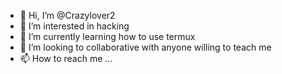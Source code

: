 - 👋 Hi, I’m @Crazylover2
- 👀 I’m interested in hacking
- 🌱 I’m currently learning how to use termux
- 💞️ I’m looking to collaborative with anyone willing to teach me
- 📫 How to reach me ...

<!---
Crazylover2/Crazylover2 is a ✨ special ✨ repository because its `README.md` (this file) appears on your GitHub profile.
You can click the Preview link to take a look at your changes.
--->
